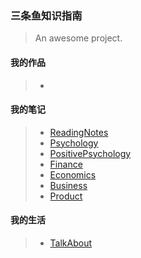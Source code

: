 ### 三条鱼知识指南

> An awesome project.

#### 我的作品 
> * 


#### 我的笔记
> * [ReadingNotes](https://3ty.top/notes/ReadingNotes/#/)
> * [Psychology](https://3ty.top/notes/Psychology/#/)
> * [PositivePsychology](https://3ty.top/notes/PositivePsychology/#/)
> * [Finance](https://3ty.top/notes/Finance/#/)
> * [Economics](https://3ty.top/notes/Economics/#/)
> * [Business](https://3ty.top/notes/Business/#/)
> * [Product](https://3ty.top/notes/Product/#/)

#### 我的生活
> * [TalkAbout](https://3ty.top/notes/TalkAbout/#/)













